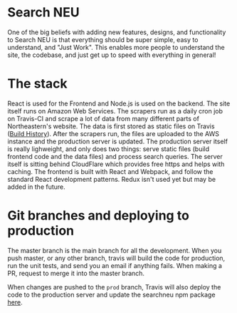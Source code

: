 # Search NEU

One of the big beliefs with adding new features, designs, and functionality to Search NEU is that everything should be super simple, easy to understand, and "Just Work". This enables more people to understand the site, the codebase, and just get up to speed with everything in general!

# The stack

React is used for the Frontend and Node.js is used on the backend. The site itself runs on Amazon Web Services. The scrapers run as a daily cron job on Travis-CI and scrape a lot of data from many different parts of Northeastern's website. The data is first stored as static files on Travis ([Build History](https://travis-ci.org/ryanhugh/searchneu/builds)). After the scrapers run, the files are uploaded to the AWS instance and the production server is updated. The production server itself is really lighweight, and only does two things: serve static files (build frontend code and the data files) and process search queries. The server itself is sitting behind CloudFlare which provides free https and helps with caching. The frontend is built with React and Webpack, and follow the standard React development patterns. Redux isn't used yet but may be added in the future. 

# Git branches and deploying to production

The master branch is the main branch for all the development. When you push master, or any other branch, travis will build the code for production, run the unit tests, and send you an email if anything fails. When making a PR, request to merge it into the master branch. 

When changes are pushed to the `prod` branch, Travis will also deploy the code to the production server and update the searchneu npm package [here](https://www.npmjs.com/package/searchneu). 

